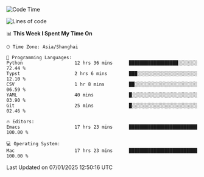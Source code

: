 <!--START_SECTION:waka-->
![Code Time](http://img.shields.io/badge/Code%20Time-2%2C447%20hrs%2029%20mins-blue)

![Lines of code](https://img.shields.io/badge/From%20Hello%20World%20I%27ve%20Written-310.0%20thousand%20lines%20of%20code-blue)

📊 **This Week I Spent My Time On** 

```text
🕑︎ Time Zone: Asia/Shanghai

💬 Programming Languages: 
Python                   12 hrs 36 mins      ██████████████████░░░░░░░   72.44 % 
Typst                    2 hrs 6 mins        ███░░░░░░░░░░░░░░░░░░░░░░   12.10 % 
CSV                      1 hr 8 mins         ██░░░░░░░░░░░░░░░░░░░░░░░   06.59 % 
YAML                     40 mins             █░░░░░░░░░░░░░░░░░░░░░░░░   03.90 % 
Git                      25 mins             █░░░░░░░░░░░░░░░░░░░░░░░░   02.46 % 

🔥 Editors: 
Emacs                    17 hrs 23 mins      █████████████████████████   100.00 % 

💻 Operating System: 
Mac                      17 hrs 23 mins      █████████████████████████   100.00 % 
```


 Last Updated on 07/01/2025 12:50:16 UTC
<!--END_SECTION:waka-->
